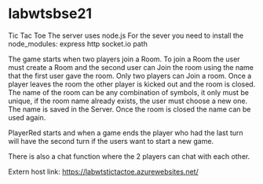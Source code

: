 # labwtsbse21
Tic Tac Toe
The server uses node.js
For the sever you need to install the node_modules:
express
http
socket.io
path

The game starts when two players join a Room. To join a Room the user must create a Room and the second user can Join the room using the name that the first user gave the room.
Only two players can Join a room.
Once a player leaves the room the other player is kicked out and the room is closed.
The name of the room can be any combination of symbols, it only must be unique, if the room name already exists, the user must choose a new one. The name is saved in the Server. Once the room is closed the name can be used again.

PlayerRed starts and when a game ends the player who had the last turn will have the second turn if the users want to start a new game.

There is also a chat function where the 2 players can chat with each other.


Extern host link:
https://labwtstictactoe.azurewebsites.net/